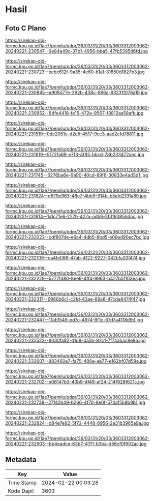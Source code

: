# Hasil

## Foto C Plano

https://sirekap-obj-formc.kpu.go.id/1ae7/pemilu/pdpr/36/03/31/20/03/3603312003062-20240221-230547--9e84a49c-37b1-4956-bba5-47fb5395d6fd.jpg

https://sirekap-obj-formc.kpu.go.id/1ae7/pemilu/pdpr/36/03/31/20/03/3603312003062-20240221-230723--bcbc612f-9a35-4e60-b1a1-31850d1827b3.jpg

https://sirekap-obj-formc.kpu.go.id/1ae7/pemilu/pdpr/36/03/31/20/03/3603312003062-20240221-230845--a908d77e-292b-438c-896a-83231f076a19.jpg

https://sirekap-obj-formc.kpu.go.id/1ae7/pemilu/pdpr/36/03/31/20/03/3603312003062-20240221-230952--64fe4418-fe15-472e-9567-f3812aa58afb.jpg

https://sirekap-obj-formc.kpu.go.id/1ae7/pemilu/pdpr/36/03/31/20/03/3603312003062-20240221-231519--0dc2051e-d2e5-4517-9cc3-aad2cfd78811.jpg

https://sirekap-obj-formc.kpu.go.id/1ae7/pemilu/pdpr/36/03/31/20/03/3603312003062-20240221-231619--51721a69-e7f3-4f85-bbcd-78b233472aec.jpg

https://sirekap-obj-formc.kpu.go.id/1ae7/pemilu/pdpr/36/03/31/20/03/3603312003062-20240221-231745--3276ba6e-9a90-40cd-89f6-30833e4ad3d1.jpg

https://sirekap-obj-formc.kpu.go.id/1ae7/pemilu/pdpr/36/03/31/20/03/3603312003062-20240221-231824--d679e963-48e7-4bb9-914b-b5afd2191a89.jpg

https://sirekap-obj-formc.kpu.go.id/1ae7/pemilu/pdpr/36/03/31/20/03/3603312003062-20240221-231914--1a1c71e6-227b-427a-adb6-5f319385bdac.jpg

https://sirekap-obj-formc.kpu.go.id/1ae7/pemilu/pdpr/36/03/31/20/03/3603312003062-20240221-232022--cdf807de-e6a4-4db5-8bd5-e09ed90ec7bc.jpg

https://sirekap-obj-formc.kpu.go.id/1ae7/pemilu/pdpr/36/03/31/20/03/3603312003062-20240221-232109--ca4fe088-47ab-4f22-9227-042bfa20f474.jpg

https://sirekap-obj-formc.kpu.go.id/1ae7/pemilu/pdpr/36/03/31/20/03/3603312003062-20240221-232229--5777fd80-8ee9-4ff4-9963-b427b5f103ea.jpg

https://sirekap-obj-formc.kpu.go.id/1ae7/pemilu/pdpr/36/03/31/20/03/3603312003062-20240221-232317--6986b6c1-c2fd-43ae-89a8-47cda8474f47.jpg

https://sirekap-obj-formc.kpu.go.id/1ae7/pemilu/pdpr/36/03/31/20/03/3603312003062-20240221-232447--11ab1549-ed7c-4974-9f1c-67d7a4118d9d.jpg

https://sirekap-obj-formc.kpu.go.id/1ae7/pemilu/pdpr/36/03/31/20/03/3603312003062-20240221-232523--8030fa82-d1d8-4a5b-92c1-7f74abac8e9a.jpg

https://sirekap-obj-formc.kpu.go.id/1ae7/pemilu/pdpr/36/03/31/20/03/3603312003062-20240221-232607--983460e7-fa75-406e-ae77-e162bf07d59e.jpg

https://sirekap-obj-formc.kpu.go.id/1ae7/pemilu/pdpr/36/03/31/20/03/3603312003062-20240221-232702--b06147b3-40b9-4f49-af24-214f928f621c.jpg

https://sirekap-obj-formc.kpu.go.id/1ae7/pemilu/pdpr/36/03/31/20/03/3603312003062-20240221-232738--27f42b49-b266-4f70-8e0f-574af5b9b9b1.jpg

https://sirekap-obj-formc.kpu.go.id/1ae7/pemilu/pdpr/36/03/31/20/03/3603312003062-20240221-232824--d84e7e82-5f72-4448-8956-2a31b3965a9a.jpg

https://sirekap-obj-formc.kpu.go.id/1ae7/pemilu/pdpr/36/03/31/20/03/3603312003062-20240221-232903--bb4eadce-63b7-47f1-b3ba-d56cf0f902ac.jpg


## Metadata

| Key        | Value               |
| ---------- | ------------------- |
| Time Stamp | 2024-02-22 00:03:28 |
| Kode Dapil | 3603                |



